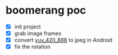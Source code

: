 # boomerang poc

- [x] init project
- [x] grab image frames
- [x] convert [yuv_420_888](https://developer.android.com/reference/android/graphics/ImageFormat.html#YUV_420_888) to jpeg in Android
- [x] fix the rotation
